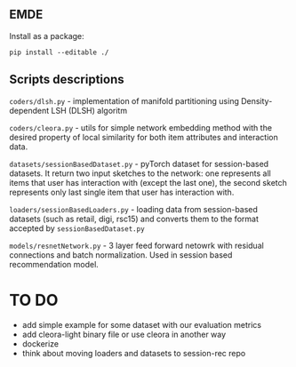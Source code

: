 ## EMDE

Install as a package:
```
pip install --editable ./
```

## Scripts descriptions
`coders/dlsh.py` - implementation of manifold partitioning using Density-dependent LSH (DLSH) algoritm

`coders/cleora.py` -  utils for simple network embedding method with the desired property of local similarity for both item attributes and interaction data.

`datasets/sessionBasedDataset.py` - pyTorch dataset for session-based datasets. It return two input sketches to the network: one represents all items that user has interaction with (except the last one), the second sketch represents only last single item that user has interaction with.

`loaders/sessionBasedLoaders.py` - loading data from session-based datasets (such as retail, digi, rsc15) and converts them to the format accepted by `sessionBasedDataset.py`  

`models/resnetNetwork.py` - 3 layer feed forward netowrk with residual connections and batch normalization. Used in session based recommendation model.

# TO DO
* add simple example for some dataset with our evaluation metrics
* add cleora-light binary file or use cleora in another way
* dockerize
* think about moving loaders and datasets to session-rec repo
